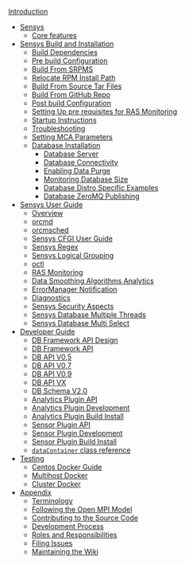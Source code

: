 [Introduction](Home.md)
- [Sensys](1-Sensys/1.1-Overview.md)
    - [Core features](1-Sensys/1.2-Core-Features.md)
- [Sensys Build and Installation]()
    - [Build Dependencies](2-Build-and-Installation-Guide/2.1-Sensys-Build-and-Installation/2.1.01-Build-Dependencies.md)
    - [Pre build Configuration](2-Build-and-Installation-Guide/2.1-Sensys-Build-and-Installation/2.1.02-Pre-build-Configuration.md)
    - [Build From SRPMS](2-Build-and-Installation-Guide/2.1-Sensys-Build-and-Installation/2.1.03-Build-From-SRPMS.md)
    - [Relocate RPM Install Path](2-Build-and-Installation-Guide/2.1-Sensys-Build-and-Installation/2.1.04-Relocate-RPM-Install-Path.md)
    - [Build From Source Tar Files](2-Build-and-Installation-Guide/2.1-Sensys-Build-and-Installation/2.1.05-Build-From-Source-Tar-Files.md)
    - [Build From GitHub Repo](2-Build-and-Installation-Guide/2.1-Sensys-Build-and-Installation/2.1.06-Build-From-GitHub-Repo.md)
    - [Post build Configuration](2-Build-and-Installation-Guide/2.1-Sensys-Build-and-Installation/2.1.07-Post-build-Configuration.md)
    - [Setting Up pre requisites for RAS Monitoring](2-Build-and-Installation-Guide/2.1-Sensys-Build-and-Installation/2.1.08-Setting-Up-pre-requisites-for-RAS-Monitoring.md)
    - [Startup Instructions](2-Build-and-Installation-Guide/2.1-Sensys-Build-and-Installation/2.1.09-Startup-Instructions.md)
    - [Troubleshooting](2-Build-and-Installation-Guide/2.1-Sensys-Build-and-Installation/2.1.10-Troubleshooting.md)
    - [Setting MCA Parameters](2-Build-and-Installation-Guide/2.1-Sensys-Build-and-Installation/2.1.11-Setting-MCA-Parameters.md)
    - [Database Installation]()
        - [Database Server](2-Build-and-Installation-Guide/2.2-Database-Installation/2.2.1-Database-Server.md)
        - [Database Connectivity](2-Build-and-Installation-Guide/2.2-Database-Installation/2.2.2-Database-Connectivity.md)
        - [Enabling Data Purge](2-Build-and-Installation-Guide/2.2-Database-Installation/2.2.3-Enabling-Data-Purge.md)
        - [Monitoring Database Size](2-Build-and-Installation-Guide/2.2-Database-Installation/2.2.4-Monitoring-Database-Size.md)
        - [Database Distro Specific Examples](2-Build-and-Installation-Guide/2.2-Database-Installation/2.2.5-Database-Distro-Specific-Examples.md)
        - [Database ZeroMQ Publishing](2-Build-and-Installation-Guide/2.2-Database-Installation/2.2.6-Database-ZeroMQ-Publishing.md)
- [Sensys User Guide]()
    - [Overview](3-Sensys-User-Guide/3.1-Overview.md)
    - [orcmd](3-Sensys-User-Guide/3.2-orcmd.md)
    - [orcmsched](3-Sensys-User-Guide/3.3-orcmsched.md)
    - [Sensys CFGI User Guide](3-Sensys-User-Guide/3.4-Sensys-CFGI-User-Guide.md)
    - [Sensys Regex](3-Sensys-User-Guide/3.5-Sensys-Regex.md)
    - [Sensys Logical Grouping](3-Sensys-User-Guide/3.6-Sensys-Logical-Grouping.md)
    - [octl](3-Sensys-User-Guide/3.7-octl.md)
    - [RAS Monitoring](3-Sensys-User-Guide/3.8-RAS-Monitoring.md)
    - [Data Smoothing Algorithms Analytics](3-Sensys-User-Guide/3.9-Data-Smoothing-Algorithms-Analytics.md)
    - [ErrorManager Notification](3-Sensys-User-Guide/3.10-ErrorManager-Notification.md)
    - [Diagnostics](3-Sensys-User-Guide/3.11-Diagnostics.md)
    - [Sensys Security Aspects](3-Sensys-User-Guide/3.12-Sensys-Security-Aspects.md)
    - [Sensys Database Multiple Threads](3-Sensys-User-Guide/3.13-Sensys-Database-Multiple-Threads.md)
    - [Sensys Database Multi Select](3-Sensys-User-Guide/3.14-Sensys-Database-Multi-Select.md)
- [Developer Guide]()
    - [DB Framework API Design](4-Developer-Guide/4.1-Sensys-DB-Framework-API/4.1.1-DB-Framework-API-Design.md)
    - [DB Framework API](4-Developer-Guide/4.1-Sensys-DB-Framework-API/4.1.2-DB-Framework-API.md)
    - [DB API V0,5](4-Developer-Guide/4.2-Sensys-DB-API/4.2.1-DB-API-V0,5.md)
    - [DB API V0,7](4-Developer-Guide/4.2-Sensys-DB-API/4.2.2-DB-API-V0,7.md)
    - [DB API V0,9](4-Developer-Guide/4.2-Sensys-DB-API/4.2.3-DB-API-V0,9.md)
    - [DB API VX](4-Developer-Guide/4.2-Sensys-DB-API/4.2.4-DB-API-VX.md)
    - [DB Schema V2,0](4-Developer-Guide/4.3-Sensys-DB-Schema/4.3.1-DB-Schema-V2,0.md)
    - [Analytics Plugin API](4-Developer-Guide/4.4-Sensys-Simplified-Analytics-Interface/4.4.1-Analytics-Plugin-API.md)
    - [Analytics Plugin Development](4-Developer-Guide/4.4-Sensys-Simplified-Analytics-Interface/4.4.2-Analytics-Plugin-Development.md)
    - [Analytics Plugin Build Install](4-Developer-Guide/4.4-Sensys-Simplified-Analytics-Interface/4.4.3-Analytics-Plugin-Build-Install.md)
    - [Sensor Plugin API](4-Developer-Guide/4.5-Sensys-Simplified-Sensor-Interface/4.5.1-Sensor-Plugin-API.md)
    - [Sensor Plugin Development](4-Developer-Guide/4.5-Sensys-Simplified-Sensor-Interface/4.5.2-Sensor-Plugin-Development.md)
    - [Sensor Plugin Build Install](4-Developer-Guide/4.5-Sensys-Simplified-Sensor-Interface/4.5.3-Sensor-Plugin-Build-Install.md)
    - [`dataContainer` class reference](4-Developer-Guide/4.6-dataContainer-reference.md)
- [Testing]()
    - [Centos Docker Guide](5-Testing/5.1-Docker/5.1.1-Centos-Docker-Guide.md)
    - [Multihost Docker](5-Testing/5.1-Docker/5.1.2-Multihost-Docker.md)
    - [Cluster Docker](5-Testing/5.1-Docker/5.1.3-Cluster-Docker.md)
- [Appendix]()
    - [Terminology](Appendix/A.1-Terminology.md)
    - [Following the Open MPI Model](Appendix/A.2-Sensys-Governance-Model/A.2.1-Following-the-Open-MPI-Model.md)
    - [Contributing to the Source Code](Appendix/A.2-Sensys-Governance-Model/A.2.2-Contributing-to-the-Source-Code.md)
    - [Development Process](Appendix/A.2-Sensys-Governance-Model/A.2.3-Development-Process.md)
    - [Roles and Responsibilities](Appendix/A.2-Sensys-Governance-Model/A.2.4-Roles-and-Responsibilities.md)
    - [Filing Issues](Appendix/A.2-Sensys-Governance-Model/A.2.5-Filing-Issues.md)
    - [Maintaining the Wiki](Appendix/A.3-Maintaining-the-Wiki.md)
